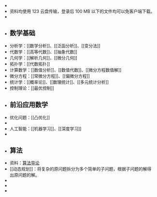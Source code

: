 -
- 资料均使用 123 云盘传输，登录后 100 MB 以下的文件均可以免客户端下载。
-
- ## 数学基础
- 分析学：[[数学分析]]、[[泛函分析]]、[[变分法]]
- 代数学：[[高等代数]]、[[抽象代数]]
- 几何学：[[解析几何]]、[[微分几何]]
- 拓扑学：[[代数拓扑]]
- 计算数学：[[数值分析]]、[[数值代数]]、[[微分方程数值解]]
- 微分方程：[[常微分方程]]、[[偏微分方程]]
- 统计学：[[概率论]]、[[数理统计]]、[[多元统计分析]]
- 控制理论：[[最优控制]]
- ## 前沿应用数学
- 优化问题：[[凸优化]]
-
- 人工智能：[[机器学习]]、[[深度学习]]
-
- ## 算法
- 资料：[算法导论](https://www.123pan.com/s/plj7Vv-rm223.html)
- [[动态规划]]：将复杂的原问题拆分为多个简单的子问题，根据子问题的解得出原问题的解。
-
-
-